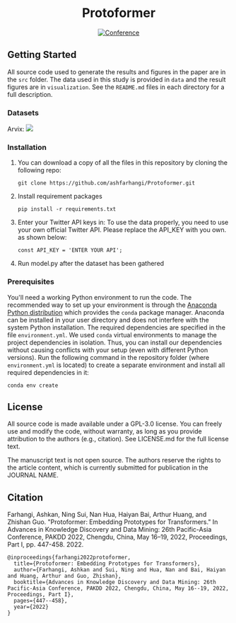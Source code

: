 <div align="center">

# Protoformer

[![Conference](http://img.shields.io/badge/PAKDD-2020-4b44ce.svg)](https://link.springer.com/chapter/10.1007/978-3-031-05933-9_35)
</div>

## Getting Started
All source code used to generate the results and figures in the paper are in
the `src` folder. The data used in this study is provided in `data` and the result figures are in `visualization`. See the `README.md` files in each directory for a full description.

### Datasets

Arvix: 
![](https://github.com/0415070/Protoformer/blob/main/visualization/arvix100.png)
### Installation

1. You can download a copy of all the files in this repository by cloning the following repo:

   ```
   git clone https://github.com/ashfarhangi/Protoformer.git
   ```

2. Install requirement packages

   ```
   pip install -r requirements.txt
   ```

3. Enter your Twitter API keys in:
To use the data properly, you need to use your own official Twitter API. Please replace the API_KEY with you own. as shown below:
    

   ```
   const API_KEY = 'ENTER YOUR API';
   ```

4. Run model.py after the dataset has been gathered  
### Prerequisites
You'll need a working Python environment to run the code.
The recommended way to set up your environment is through the
[Anaconda Python distribution](https://www.anaconda.com/download/) which
provides the `conda` package manager.
Anaconda can be installed in your user directory and does not interfere with
the system Python installation.
The required dependencies are specified in the file `environment.yml`. We used `conda` virtual environments to manage the project dependencies in
isolation. Thus, you can install our dependencies without causing conflicts with your
setup (even with different Python versions).
Run the following command in the repository folder (where `environment.yml`
is located) to create a separate environment and install all required
dependencies in it:

    conda env create



## License
All source code is made available under a GPL-3.0 license. You can freely use and modify the code, without warranty, as long as you provide attribution to the authors (e.g., citation). See LICENSE.md for the full license text.

The manuscript text is not open source. The authors reserve the rights to the article content, which is currently submitted for publication in the JOURNAL NAME.

## Citation   

Farhangi, Ashkan, Ning Sui, Nan Hua, Haiyan Bai, Arthur Huang, and Zhishan Guo. "Protoformer: Embedding Prototypes for Transformers." In Advances in Knowledge Discovery and Data Mining: 26th Pacific-Asia Conference, PAKDD 2022, Chengdu, China, May 16–19, 2022, Proceedings, Part I, pp. 447-458. 2022.

```
@inproceedings{farhangi2022protoformer,
  title={Protoformer: Embedding Prototypes for Transformers},
  author={Farhangi, Ashkan and Sui, Ning and Hua, Nan and Bai, Haiyan and Huang, Arthur and Guo, Zhishan},
  booktitle={Advances in Knowledge Discovery and Data Mining: 26th Pacific-Asia Conference, PAKDD 2022, Chengdu, China, May 16--19, 2022, Proceedings, Part I},
  pages={447--458},
  year={2022}
}
```